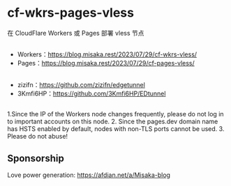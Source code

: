 # cf-wkrs-pages-vless

在 CloudFlare Workers 或 Pages 部署 vless 节点

##

- Workers：https://blog.misaka.rest/2023/07/29/cf-wkrs-vless/
- Pages：https://blog.misaka.rest/2023/07/29/cf-pages-vless/

## 

- zizifn：https://github.com/zizifn/edgetunnel
- 3Kmfi6HP：https://github.com/3Kmfi6HP/EDtunnel

## 

1.Since the IP of the Workers node changes frequently, please do not log in to important accounts on this node.
2. Since the pages.dev domain name has HSTS enabled by default, nodes with non-TLS ports cannot be used.
3. Please do not abuse!

## Sponsorship

Love power generation: https://afdian.net/a/Misaka-blog
